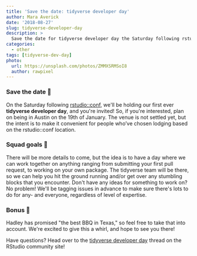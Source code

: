 ```yaml
---
title: 'Save the date: tidyverse developer day'
author: Mara Averick
date: '2018-08-27'
slug: tidyverse-developer-day
description: > 
  Save the date for tidyverse developer day the Saturday following rstudio::conf!
categories:
  - other
tags: [tidyverse-dev-day]
photo:
  url: https://unsplash.com/photos/ZMMXSRMSoI8
  author: rawpixel
---
```




### Save the date 📆

On the Saturday following [rstudio::conf](https://www.rstudio.com/conference/), 
we'll be holding our first ever **tidyverse developer day**, and you're invited! 
So, if you're interested, plan on being in Austin on the 19th of January. 
The venue is not settled yet, but the intent is to make it convenient for 
people who’ve chosen lodging based on the rstudio::conf location.

### Squad goals 🎯

There will be more details to come, but the idea is to have a day where we 
can work together on anything ranging from submitting your first pull request, 
to working on your own package. The tidyverse team will be there, so we can 
help you hit the ground running and/or get over any stumbling blocks that you 
encounter. Don't have any ideas for something to work on? No problem! We'll 
be tagging issues in advance to make sure there's lots to do for any- and 
everyone, regardless of level of expertise.

### Bonus 🎉

Hadley has promised "the best BBQ in Texas," so feel free to take that into 
account. We're excited to give this a whirl, and hope to see you there!

Have questions? Head over to the [tidyverse developer day](https://community.rstudio.com/t/tidyverse-developer-day/13146) thread on 
the RStudio community site!
 
